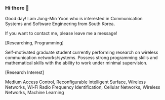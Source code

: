 ### Hi there 👋

Good day! I am Jung-Min Yoon who is interested in Communication Systems and Software Engineering from South Korea.

If you want to contact me, please leave me a message!

[Researching, Programming]

Self-motivated graduate student currently performing research on wireless communication networks/systems. 
Possess strong programming skills and mathematical skills with the ability to work under minimal supervision.

[Research Interest]

Medium Access Control, Reconfigurable Intelligent Surface, Wireless Networks, Wi-Fi
Radio Frequency Identification, Cellular Networks, Wireless Networks, Machine Learning


<!--
**jungmin-yoon1/jungmin-yoon1** is a ✨ _special_ ✨ repository because its `README.md` (this file) appears on your GitHub profile.

Here are some ideas to get you started:

- 🔭 I’m currently working on ...
- 🌱 I’m currently learning ...
- 👯 I’m looking to collaborate on ...
- 🤔 I’m looking for help with ...
- 💬 Ask me about ...
- 📫 How to reach me: ...
- 😄 Pronouns: ...
- ⚡ Fun fact: ...
-->

